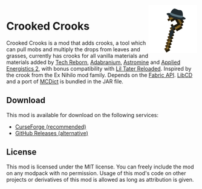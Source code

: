 <img src="./src/main/resources/assets/crookedcrooks/icon.png" align="right" width="128px"/>

# Crooked Crooks

Crooked Crooks is a mod that adds crooks, a tool which can pull mobs and multiply the drops from leaves and grasses, currently has crooks for all vanilla materials and materials added by [Tech Reborn](https://www.curseforge.com/minecraft/mc-mods/techreborn), [Adabranium](https://www.curseforge.com/minecraft/mc-mods/adabranium), [Astromine](https://www.curseforge.com/minecraft/mc-mods/astromine-fabric) and [Applied Energistics 2](https://www.curseforge.com/minecraft/mc-mods/applied-energistics-2), with bonus compatibility with [Lil Tater Reloaded](https://www.curseforge.com/minecraft/mc-mods/lil-tater-reloaded). Inspired by the crook from the Ex Nihilo mod family. Depends on the [Fabric API](https://www.curseforge.com/minecraft/mc-mods/fabric-api). [LibCD](https://www.curseforge.com/minecraft/mc-mods/libcd) and a port of [MCDict](https://github.com/EnnuiL/MCDict/tree/crooked) is bundled in the JAR file.

## Download

This mod is available for download on the following services:

- [CurseForge (recommended)](https://www.curseforge.com/minecraft/mc-mods/crooked-crooks)
- [GitHub Releases (alternative)](https://github.com/EnnuiL/CrookedCrooks/releases)

## License

This mod is licensed under the MIT license. You can freely include the mod on any modpack with no permission. Usage of this mod's code on other projects or derivatives of this mod is allowed as long as attribution is given.
